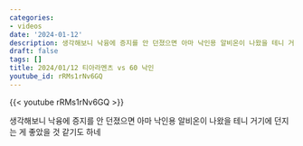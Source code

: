 ```yaml
---
categories:
- videos
date: '2024-01-12'
description: 생각해보니 낙융에 증지를 안 던졌으면 아마 낙인용 알비온이 나왔을 테니 거기에 던지는 게 좋았을 것 같기도 하네
draft: false
tags: []
title: 2024/01/12 티아라멘츠 vs 60 낙인
youtube_id: rRMs1rNv6GQ
---
```



{{< youtube rRMs1rNv6GQ >}}

생각해보니 낙융에 증지를 안 던졌으면 아마 낙인용 알비온이 나왔을 테니 거기에 던지는 게 좋았을 것 같기도 하네